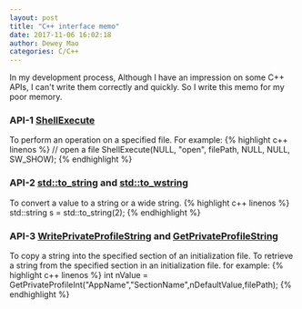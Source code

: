 ```yaml
--- 
layout: post 
title: "C++ interface memo" 
date: 2017-11-06 16:02:18 
author: Dewey Mao 
categories: C/C++ 
--- 
```

In my development process, Although I have an impression on some C++ APIs, I can't write them correctly and quickly. So I write this memo for my poor memory.

### API-1 <a href="https://msdn.microsoft.com/en-us/library/windows/desktop/bb762153(v=vs.85).aspx" target="_blank">ShellExecute</a>
To perform an operation on a specified file. For example:
{% highlight c++ linenos %}
// open a file
ShellExecute(NULL, "open", filePath, NULL, NULL, SW_SHOW);
{% endhighlight %}

### API-2 <a href="https://msdn.microsoft.com/zh-cn/library/ee404875.aspx" target="_blank">std::to_string</a> and <a href="https://msdn.microsoft.com/zh-cn/library/ee404765.aspx" target="_blank">std::to_wstring</a>
To convert a value to a string or a wide string.
{% highlight c++ linenos %}
std::string s = std::to_string(2);
{% endhighlight %}

### API-3 <a href="https://msdn.microsoft.com/en-us/library/ms725501(VS.85).aspx" target="_blank">WritePrivateProfileString</a> and <a href="https://msdn.microsoft.com/zh-cn/library/ms724353.aspx" target="_blank">GetPrivateProfileString</a>
To copy a string into the specified section of an initialization file.
To retrieve a string from the specified section in an initialization file.
for example:
{% highlight c++ linenos %}
int nValue = GetPrivateProfileInt("AppName","SectionName",nDefaultValue,filePath);
{% endhighlight %}